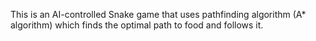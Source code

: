 This is an AI-controlled Snake game that uses pathfinding algorithm (A* algorithm) which finds the optimal path to food and follows it.
